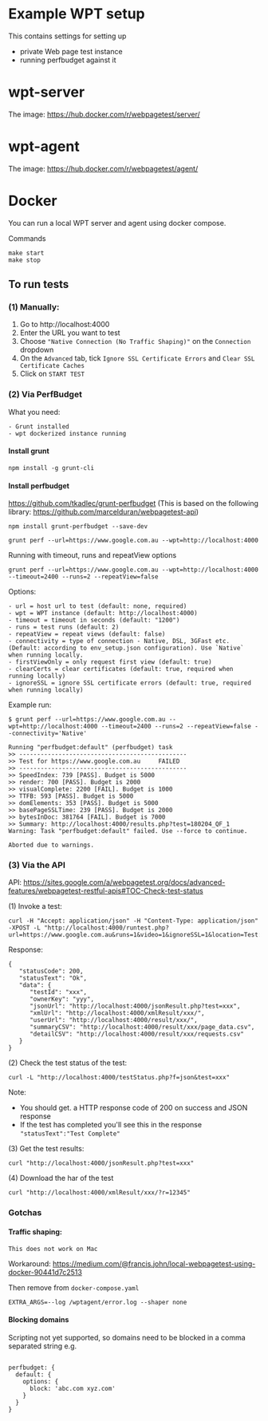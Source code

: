 # Example WPT setup

This contains settings for setting up 

- private Web page test instance
- running perfbudget against it

# wpt-server

The image: https://hub.docker.com/r/webpagetest/server/

# wpt-agent

The image: https://hub.docker.com/r/webpagetest/agent/

# Docker

You can run a local WPT server and agent using docker compose.

Commands
```
make start
make stop
```

## To run tests


### (1) Manually:

1. Go to http://localhost:4000
2. Enter the URL you want to test
3. Choose `"Native Connection (No Traffic Shaping)"` on the `Connection` dropdown
4. On the `Advanced` tab, tick `Ignore SSL Certificate Errors` and `Clear SSL Certificate Caches`
5. Click on `START TEST`


### (2) Via PerfBudget

What you need:

```
- Grunt installed
- wpt dockerized instance running
```

#### Install grunt 

```
npm install -g grunt-cli
```

#### Install perfbudget

https://github.com/tkadlec/grunt-perfbudget
(This is based on the following library: https://github.com/marcelduran/webpagetest-api)

```
npm install grunt-perfbudget --save-dev
```

```
grunt perf --url=https://www.google.com.au --wpt=http://localhost:4000
```

Running with timeout, runs and repeatView options

```
grunt perf --url=https://www.google.com.au --wpt=http://localhost:4000 --timeout=2400 --runs=2 --repeatView=false
```

Options:

```
- url = host url to test (default: none, required)
- wpt = WPT instance (default: http://localhost:4000)
- timeout = timeout in seconds (default: "1200")
- runs = test runs (default: 2)
- repeatView = repeat views (default: false)
- connectivity = type of connection - Native, DSL, 3GFast etc. (Default: according to env_setup.json configuration). Use `Native` when running locally.
- firstViewOnly = only request first view (default: true)
- clearCerts = clear certificates (default: true, required when running locally)
- ignoreSSL = ignore SSL certificate errors (default: true, required when running locally)
```

Example run:

```
$ grunt perf --url=https://www.google.com.au --wpt=http://localhost:4000 --timeout=2400 --runs=2 --repeatView=false --connectivity='Native'

Running "perfbudget:default" (perfbudget) task
>> -----------------------------------------------
>> Test for https://www.google.com.au     FAILED
>> -----------------------------------------------
>> SpeedIndex: 739 [PASS]. Budget is 5000
>> render: 700 [PASS]. Budget is 2000
>> visualComplete: 2200 [FAIL]. Budget is 1000
>> TTFB: 593 [PASS]. Budget is 5000
>> domElements: 353 [PASS]. Budget is 5000
>> basePageSSLTime: 239 [PASS]. Budget is 2000
>> bytesInDoc: 381764 [FAIL]. Budget is 7000
>> Summary: http://localhost:4000/results.php?test=180204_QF_1
Warning: Task "perfbudget:default" failed. Use --force to continue.

Aborted due to warnings.
```


### (3) Via the API

API: https://sites.google.com/a/webpagetest.org/docs/advanced-features/webpagetest-restful-apis#TOC-Check-test-status

(1) Invoke a test:

```
curl -H "Accept: application/json" -H "Content-Type: application/json" -XPOST -L "http://localhost:4000/runtest.php?url=https://www.google.com.au&runs=1&video=1&ignoreSSL=1&location=Test:Chrome.Native&browser=Chrome&timeline=1&f=json"
```

Response:

```
{
   "statusCode": 200,
   "statusText": "Ok",
   "data": {
      "testId": "xxx",
      "ownerKey": "yyy",
      "jsonUrl": "http://localhost:4000/jsonResult.php?test=xxx",
      "xmlUrl": "http://localhost:4000/xmlResult/xxx/",
      "userUrl": "http://localhost:4000/result/xxx/",
      "summaryCSV": "http://localhost:4000/result/xxx/page_data.csv",
      "detailCSV": "http://localhost:4000/result/xxx/requests.csv"
   }
}
```

(2) Check the test status of the test:

```
curl -L "http://localhost:4000/testStatus.php?f=json&test=xxx"
```

Note:
- You should get. a HTTP response code of 200 on success and JSON response
- If the test has completed you'll see this in the response `"statusText":"Test Complete"`

(3) Get the test results:

```
curl "http://localhost:4000/jsonResult.php?test=xxx"
```

(4) Download the har of the test

```
curl "http://localhost:4000/xmlResult/xxx/?r=12345"
```


### Gotchas

#### Traffic shaping:

```
This does not work on Mac
```

Workaround: https://medium.com/@francis.john/local-webpagetest-using-docker-90441d7c2513

Then remove from `docker-compose.yaml`

`EXTRA_ARGS=--log /wptagent/error.log --shaper none`
    

#### Blocking domains

Scripting not yet supported, so domains need to be blocked in a comma separated string e.g.

```

perfbudget: {
  default: {
    options: {
      block: 'abc.com xyz.com'  
    }
  }
}

```
